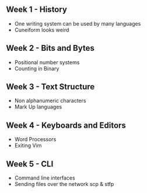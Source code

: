 ## Week 1 - History
- One writing system can be used by many languages
- Cuneiform looks weird
## Week 2 - Bits and Bytes
- Positional number systems
- Counting in Binary
## Week 3 - Text Structure
- Non alphanumeric characters
- Mark Up languages 
## Week 4 - Keyboards and Editors
- Word Processors
- Exiting Vim
## Week 5 - CLI
- Command line interfaces
- Sending files over the network scp & stfp
